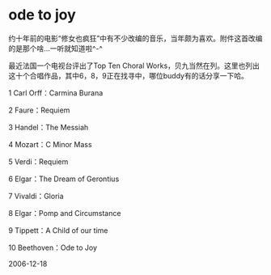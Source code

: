 # ode to joy

<p>约十年前的电影“修女也疯狂”中有不少改编的音乐，当年颇为喜欢。附件这首改编的是那个啥...一听就知道啦^-^ </p>
<p>最近法国一个电视台评出了Top Ten Choral Works，贝九当然在列。这里也列出这十个合唱作品，其中6，8，9正在找寻中，哪位buddy有的话分享一下哈。</p>
<p>1 Carl Orff：Carmina Burana</p>
<p>2 Faure：Requiem</p>
<p>3 Handel：The Messiah</p>
<p>4 Mozart：C Minor Mass</p>
<p>5 Verdi：Requiem</p>
<p>6 Elgar：The Dream of Gerontius</p>
<p>7 Vivaldi：Gloria</p>
<p>8 Elgar：Pomp and Circumstance</p>
<p>9 Tippett：A Child of our time</p>
<p>10 Beethoven：Ode to Joy</p>


2006-12-18